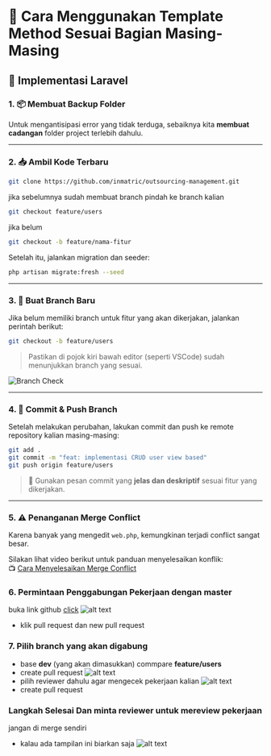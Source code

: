# 🧹 Cara Menggunakan Template Method Sesuai Bagian Masing-Masing  
## 🔧 Implementasi Laravel

### 1. 📦 Membuat Backup Folder  
Untuk mengantisipasi error yang tidak terduga, sebaiknya kita **membuat cadangan** folder project terlebih dahulu.

---

### 2. 📥 Ambil Kode Terbaru  

```bash
git clone https://github.com/inmatric/outsourcing-management.git
```
jika sebelumnya sudah membuat branch 
pindah ke branch kalian
```bash
git checkout feature/users
```
jika belum
```bash
git checkout -b feature/nama-fitur
```

Setelah itu, jalankan migration dan seeder:

```bash
php artisan migrate:fresh --seed
```

---

### 3. 🌿 Buat Branch Baru  
Jika belum memiliki branch untuk fitur yang akan dikerjakan, jalankan perintah berikut:

```bash
git checkout -b feature/users
```
> Pastikan di pojok kiri bawah editor (seperti VSCode) sudah menunjukkan branch yang sesuai.

![Branch Check](image.png)

---

### 4. 🚀 Commit & Push Branch  
Setelah melakukan perubahan, lakukan commit dan push ke remote repository kalian masing-masing:

```bash
git add .
git commit -m "feat: implementasi CRUD user view based"
git push origin feature/users
```

> 💬 Gunakan pesan commit yang **jelas dan deskriptif** sesuai fitur yang dikerjakan.

---

### 5. ⚠️ Penanganan Merge Conflict  
Karena banyak yang mengedit `web.php`, kemungkinan terjadi conflict sangat besar.

Silakan lihat video berikut untuk panduan menyelesaikan konflik:  
📺 [Cara Menyelesaikan Merge Conflict](https://youtu.be/DloR0BOGNU0?si=Xh42y_-Aqj_GAllo)

### 6. Permintaan Penggabungan Pekerjaan dengan master 
buka link github [click](https://github.com/inmatric/v1-boilerplate)
![alt text](image-1.png)
- klik pull request dan new pull request 
### 7. Pilih branch yang akan digabung 
- base <strong>dev</strong> (yang akan dimasukkan) commpare <strong>feature/users</strong> 
- create pull request
![alt text](image-2.png)
- pilih reviewer dahulu agar mengecek pekerjaan kalian 
![alt text](image-3.png)
- create pull request 

### Langkah Selesai Dan minta reviewer untuk mereview pekerjaan 
jangan di merge sendiri
- kalau ada tampilan ini biarkan saja
![alt text](image-4.png)
